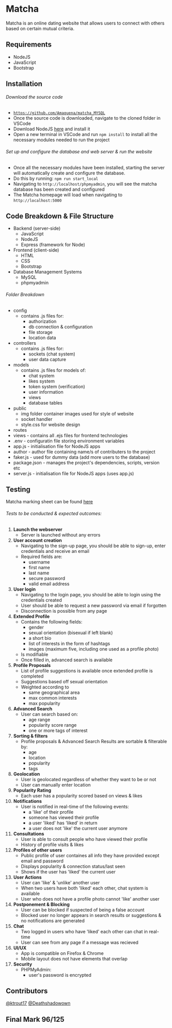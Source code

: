 # Matcha
Matcha is an online dating website that allows users to connect with others based on certain mutual criteria.

## Requirements
- NodeJS
- JavaScript
- Bootstrap

## Installation
###### Download the source code
- [```https://github.com/Amaquena/matcha_MYSQL```](https://github.com/Amaquena/matcha_MYSQL)
- Once the source code is downloaded, navigate to the cloned folder in VSCode
- Download NodeJS [here](https://nodejs.org/en/download/) and install it
- Open a new terminal in VSCode and run ```npm install``` to install all the necessary modules needed to run the project

###### Set up and configure the database and web server & run the website
- Once all the necessary modules have been installed, starting the server will automatically create and configure the database.
- Do this by running: ```npm run start_local```
- Navigating to ```http://localhost/phpmyadmin```, you will see the matcha database has been created and configured
- The Matcha homepage will load when navigating to ```http://localhost:5000```

## Code Breakdown & File Structure
- Backend (server-side)
    - JavaScript
    - NodeJS
    - Express (framework for Node)
- Frontend (client-side)
    - HTML
    - CSS
    - Bootstrap
- Database Management Systems
    - MySQL
    - phpmyadmin

###### Folder Breakdown
- config
    - contains .js files for:
        - authorization
        - db connection & configuration 
        - file storage
        - location data
- controllers
    - contains .js files for:
        - sockets (chat system)
        - user data capture
- models
    - contains .js files for models of:
        - chat system
        - likes system
        - token system (verification)
        - user information
        - views
        - database tables
- public
    - img folder container images used for style of website
    - socket handler
    - style.css for website design
- routes
- views - contains all .ejs files for frontend technologies
- .env - configuratin file storing environment variables
- app.js - initialisation file for NodeJS apps
- author - author file containing name/s of contributers to the project
- faker.js - used for dummy data (add more users to the database)
- package.json - manages the project's dependencies, scripts, version etc
- server.js - initialisation file for NodeJS apps (uses app.js)

## Testing
Matcha marking sheet can be found [here](https://github.com/wethinkcode-students/web/blob/master/2%20-%20matcha/matcha.markingsheet.pdf)
###### Tests to be conducted & expected outcomes:
1. **Launch the webserver**
    - Server is launched without any errors
2. **User account creation**
    - Navigating to the sign-up page, you should be able to sign-up, enter credentials and receive an email 
    - Required fields are:
        - username
        - first name
        - last name
        - secure password
        - valid email address
3. **User login**
    - Navigating to the login page, you should be able to login using the credentials created
    - User should be able to request a new password via email if forgotten
    - Disconnection is possible from any page
4. **Extended Profile**
    - Contains the following fields:
        - gender
        - sexual orientation (bisexual if left blank)
        - a short bio
        - list of interests in the form of hashtags
        - images (maximum five, including one used as a profile photo)
    - Is modifiable
    - Once filled in, advanced search is available
5. **Profile Proposals**
    - List of profile suggestions is available once extended profile is completed
    - Suggestions based off sexual orientation
    - Weighted according to
        - same geographical area
        - max common interests
        - max popularity
6. **Advanced Search**
    - User can search based on:
        - age range
        - popularity score range
        - one or more tags of interest
7. **Sorting & filters**
    - Profile proposals & Advanced Search Results are sortable & filterable by:
        - age
        - location
        - popularity
        - tags
8. **Geolocation**
    - User is geolocated regardless of whether they want to be or not 
    - User can manually enter location
9. **Popularity Rating**
    - Each user has a popularity scored based on views & likes
10. **Notifications**
    - User is notified in real-time of the following events:
        - a 'like' of their profile
        - someone has viewed their profile
        - a user 'liked' has 'liked' in return
        - a user does not 'like' the current user anymore
11. **Consultations**
    - User is able to consult people who have viewed their profile
    - History of profile visits & likes
12. **Profiles of other users**
    - Public profile of user containes all info they have provided except email and password
    - Displays popularity & connection status/last seen
    - Shows if the user has 'liked' the current user
13. **User Actions**
    - User can 'like' & 'unlike' another user
    - When two users have both 'liked' each other, chat system is available
    - User who does not have a profile photo cannot 'like' another user
14. **Postponement & Blocking**
    - User can be blocked if suspected of being a false account
    - Blocked user no longer appears in search results or suggestions & no notifications are generated
15. **Chat**
    - Two logged in users who have 'liked' each other can chat in real-time
    - User can see from any page if a message was recieved
16. **UI/UX**
    - App is compatible on Firefox & Chrome
    - Mobile layout does not have elements that overlap
17. **Security**
    - PHPMyAdmin:
        - user's password is encrypted

## Contributors
[@ktrout17](https://github.com/ktrout17) [@Deathshadowown](https://github.com/Deathshadowown)
## Final Mark 96/125
